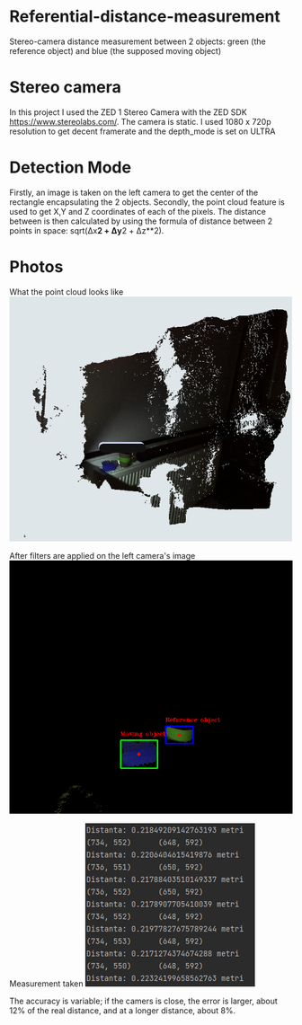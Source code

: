 # Referential-distance-measurement
Stereo-camera distance measurement between 2 objects: green (the reference object) and blue (the supposed moving object)

# Stereo camera
In this project I used the ZED 1 Stereo Camera with the ZED SDK https://www.stereolabs.com/. The camera is static.
I used 1080 x 720p resolution to get decent framerate and the depth_mode is set on ULTRA

# Detection Mode
Firstly, an image is taken on the left camera to get the center of the rectangle encapsulating the 2 objects.
Secondly, the point cloud feature is used to get X,Y and Z coordinates of each of the pixels. 
The distance between is then calculated by using the formula of distance between 2 points in space: sqrt(Δx**2 + Δy**2 + Δz**2).

# Photos

What the point cloud looks like
![Photo](https://github.com/AndreiVladescu/Referential-distance-measurement/blob/main/photo1.png?raw=true)

After filters are applied on the left camera's image 
![Filtered](https://github.com/AndreiVladescu/Referential-distance-measurement/blob/main/mask1.png?raw=true)

Measurement taken
![Measurement](https://github.com/AndreiVladescu/Referential-distance-measurement/blob/main/measurement1.png?raw=true)

The accuracy is variable; if the camers is close, the error is larger, about 12% of the real distance, and at a longer distance, about 8%.
